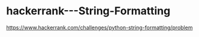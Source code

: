 # hackerrank---String-Formatting
https://www.hackerrank.com/challenges/python-string-formatting/problem
